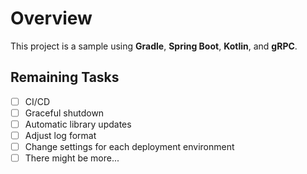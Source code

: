 # Overview

This project is a sample using **Gradle**, **Spring Boot**, **Kotlin**, and **gRPC**.

## Remaining Tasks
- [ ] CI/CD
- [ ] Graceful shutdown
- [ ] Automatic library updates
- [ ] Adjust log format
- [ ] Change settings for each deployment environment
- [ ] There might be more...
